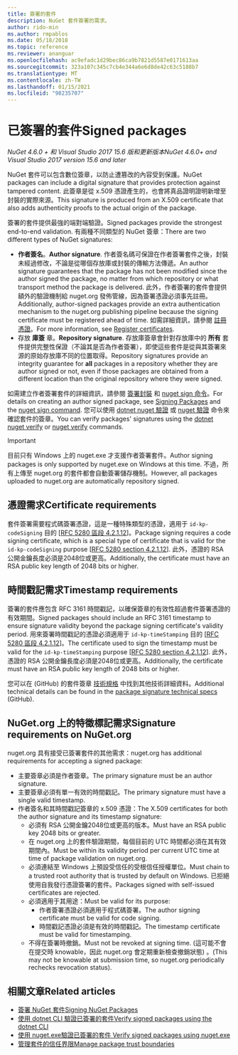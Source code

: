 ```yaml
---
title: 簽署的套件
description: NuGet 套件簽署的需求。
author: rido-min
ms.author: rmpablos
ms.date: 05/18/2018
ms.topic: reference
ms.reviewer: ananguar
ms.openlocfilehash: ac9efadc1d29bec86ca9b7821d5587e0171613aa
ms.sourcegitcommit: 323a107c345c7cb4e344a6e6d8de42c63c5188b7
ms.translationtype: MT
ms.contentlocale: zh-TW
ms.lasthandoff: 01/15/2021
ms.locfileid: "98235707"
---
```

# <a name="signed-packages"></a><span data-ttu-id="6b564-103">已簽署的套件</span><span class="sxs-lookup"><span data-stu-id="6b564-103">Signed packages</span></span>

<span data-ttu-id="6b564-104">*NuGet 4.6.0 + 和 Visual Studio 2017 15.6 版和更新版本*</span><span class="sxs-lookup"><span data-stu-id="6b564-104">*NuGet 4.6.0+ and Visual Studio 2017 version 15.6 and later*</span></span>

<span data-ttu-id="6b564-105">NuGet 套件可以包含數位簽章，以防止遭篡改的內容受到保護。</span><span class="sxs-lookup"><span data-stu-id="6b564-105">NuGet packages can include a digital signature that provides protection against tampered content.</span></span> <span data-ttu-id="6b564-106">此簽章是從 x.509 憑證產生的，也會將真品證明證明新增至封裝的實際來源。</span><span class="sxs-lookup"><span data-stu-id="6b564-106">This signature is produced from an X.509 certificate that also adds authenticity proofs to the actual origin of the package.</span></span>

<span data-ttu-id="6b564-107">簽署的套件提供最強的端對端驗證。</span><span class="sxs-lookup"><span data-stu-id="6b564-107">Signed packages provide the strongest end-to-end validation.</span></span> <span data-ttu-id="6b564-108">有兩種不同類型的 NuGet 簽章：</span><span class="sxs-lookup"><span data-stu-id="6b564-108">There are two different types of NuGet signatures:</span></span>
- <span data-ttu-id="6b564-109">**作者簽名**。</span><span class="sxs-lookup"><span data-stu-id="6b564-109">**Author signature**.</span></span> <span data-ttu-id="6b564-110">作者簽名碼可保證在作者簽署套件之後，封裝未經過修改，不論是從哪個存放庫或封裝的傳輸方法傳遞。</span><span class="sxs-lookup"><span data-stu-id="6b564-110">An author signature guarantees that the package has not been modified since the author signed the package, no matter from which repository or what transport method the package is delivered.</span></span> <span data-ttu-id="6b564-111">此外，作者簽署的套件會提供額外的驗證機制給 nuget.org 發佈管線，因為簽署憑證必須事先註冊。</span><span class="sxs-lookup"><span data-stu-id="6b564-111">Additionally, author-signed packages provide an extra authentication mechanism to the nuget.org publishing pipeline because the signing certificate must be registered ahead of time.</span></span> <span data-ttu-id="6b564-112">如需詳細資訊，請參閱 [註冊憑證](#signature-requirements-on-nugetorg)。</span><span class="sxs-lookup"><span data-stu-id="6b564-112">For more information, see [Register certificates](#signature-requirements-on-nugetorg).</span></span>
- <span data-ttu-id="6b564-113">存放 **庫簽** 章。</span><span class="sxs-lookup"><span data-stu-id="6b564-113">**Repository signature**.</span></span> <span data-ttu-id="6b564-114">存放庫簽章會針對存放庫中的 **所有** 套件提供完整性保證（不論其是否為作者簽署），即使這些套件是從與其簽署來源的原始存放庫不同的位置取得。</span><span class="sxs-lookup"><span data-stu-id="6b564-114">Repository signatures provide an integrity guarantee for **all** packages in a repository whether they are author signed or not, even if those packages are obtained from a different location than the original repository where they were signed.</span></span>   

<span data-ttu-id="6b564-115">如需建立作者簽署套件的詳細資訊，請參閱 [簽署封裝](../create-packages/Sign-a-package.md) 和 [nuget sign 命令](../reference/cli-reference/cli-ref-sign.md)。</span><span class="sxs-lookup"><span data-stu-id="6b564-115">For details on creating an author signed package, see [Signing Packages](../create-packages/Sign-a-package.md) and the [nuget sign command](../reference/cli-reference/cli-ref-sign.md).</span></span> <span data-ttu-id="6b564-116">您可以使用 [dotnet nuget 驗證](/dotnet/core/tools/dotnet-nuget-verify.md) 或 [nuget 驗證](../reference/cli-reference/cli-ref-verify.md) 命令來確認套件的簽章。</span><span class="sxs-lookup"><span data-stu-id="6b564-116">You can verify packages' signatures using the [dotnet nuget verify](/dotnet/core/tools/dotnet-nuget-verify.md) or [nuget verify](../reference/cli-reference/cli-ref-verify.md) commands.</span></span>

> [!Important]
> <span data-ttu-id="6b564-117">目前只有 Windows 上的 nuget.exe 才支援作者簽署套件。</span><span class="sxs-lookup"><span data-stu-id="6b564-117">Author signing packages is only supported by nuget.exe on Windows at this time.</span></span> <span data-ttu-id="6b564-118">不過，所有上傳至 nuget.org 的套件都會自動簽署儲存機制。</span><span class="sxs-lookup"><span data-stu-id="6b564-118">However, all packages uploaded to nuget.org are automatically repository signed.</span></span>

## <a name="certificate-requirements"></a><span data-ttu-id="6b564-119">憑證需求</span><span class="sxs-lookup"><span data-stu-id="6b564-119">Certificate requirements</span></span>

<span data-ttu-id="6b564-120">套件簽署需要程式碼簽署憑證，這是一種特殊類型的憑證，適用于 `id-kp-codeSigning` 目的 [[RFC 5280 區段 4.2.1.12](https://tools.ietf.org/html/rfc5280#section-4.2.1.12)]。</span><span class="sxs-lookup"><span data-stu-id="6b564-120">Package signing requires a code signing certificate, which is a special type of certificate that is valid for the `id-kp-codeSigning` purpose [[RFC 5280 section 4.2.1.12](https://tools.ietf.org/html/rfc5280#section-4.2.1.12)].</span></span> <span data-ttu-id="6b564-121">此外，憑證的 RSA 公開金鑰長度必須是2048位或更高。</span><span class="sxs-lookup"><span data-stu-id="6b564-121">Additionally, the certificate must have an RSA public key length of 2048 bits or higher.</span></span>

## <a name="timestamp-requirements"></a><span data-ttu-id="6b564-122">時間戳記需求</span><span class="sxs-lookup"><span data-stu-id="6b564-122">Timestamp requirements</span></span>

<span data-ttu-id="6b564-123">簽署的套件應包含 RFC 3161 時間戳記，以確保簽章的有效性超過套件簽署憑證的有效期間。</span><span class="sxs-lookup"><span data-stu-id="6b564-123">Signed packages should include an RFC 3161 timestamp to ensure signature validity beyond the package signing certificate's validity period.</span></span> <span data-ttu-id="6b564-124">用來簽署時間戳記的憑證必須適用于 `id-kp-timeStamping` 目的 [[RFC 5280 區段 4.2.1.12](https://tools.ietf.org/html/rfc5280#section-4.2.1.12)]。</span><span class="sxs-lookup"><span data-stu-id="6b564-124">The certificate used to sign the timestamp must be valid for the `id-kp-timeStamping` purpose [[RFC 5280 section 4.2.1.12](https://tools.ietf.org/html/rfc5280#section-4.2.1.12)].</span></span> <span data-ttu-id="6b564-125">此外，憑證的 RSA 公開金鑰長度必須是2048位或更高。</span><span class="sxs-lookup"><span data-stu-id="6b564-125">Additionally, the certificate must have an RSA public key length of 2048 bits or higher.</span></span>

<span data-ttu-id="6b564-126">您可以在 (GitHub) 的套件簽章 [技術規格](https://github.com/NuGet/Home/wiki/Package-Signatures-Technical-Details) 中找到其他技術詳細資料。</span><span class="sxs-lookup"><span data-stu-id="6b564-126">Additional technical details can be found in the [package signature technical specs](https://github.com/NuGet/Home/wiki/Package-Signatures-Technical-Details) (GitHub).</span></span>

## <a name="signature-requirements-on-nugetorg"></a><span data-ttu-id="6b564-127">NuGet.org 上的特徵標記需求</span><span class="sxs-lookup"><span data-stu-id="6b564-127">Signature requirements on NuGet.org</span></span>

<span data-ttu-id="6b564-128">nuget.org 具有接受已簽署套件的其他需求：</span><span class="sxs-lookup"><span data-stu-id="6b564-128">nuget.org has additional requirements for accepting a signed package:</span></span>

- <span data-ttu-id="6b564-129">主要簽章必須是作者簽章。</span><span class="sxs-lookup"><span data-stu-id="6b564-129">The primary signature must be an author signature.</span></span>
- <span data-ttu-id="6b564-130">主要簽章必須有單一有效的時間戳記。</span><span class="sxs-lookup"><span data-stu-id="6b564-130">The primary signature must have a single valid timestamp.</span></span>
- <span data-ttu-id="6b564-131">作者簽名和其時間戳記簽章的 x.509 憑證：</span><span class="sxs-lookup"><span data-stu-id="6b564-131">The X.509 certificates for both the author signature and its timestamp signature:</span></span>
  - <span data-ttu-id="6b564-132">必須有 RSA 公開金鑰2048位或更高的版本。</span><span class="sxs-lookup"><span data-stu-id="6b564-132">Must have an RSA public key 2048 bits or greater.</span></span>
  - <span data-ttu-id="6b564-133">在 nuget.org 上的套件驗證期間，每個目前的 UTC 時間都必須在其有效期間內。</span><span class="sxs-lookup"><span data-stu-id="6b564-133">Must be within its validity period per current UTC time at time of package validation on nuget.org.</span></span>
  - <span data-ttu-id="6b564-134">必須連結至 Windows 上預設受信任的受根信任授權單位。</span><span class="sxs-lookup"><span data-stu-id="6b564-134">Must chain to a trusted root authority that is trusted by default on Windows.</span></span> <span data-ttu-id="6b564-135">已拒絕使用自我發行憑證簽署的套件。</span><span class="sxs-lookup"><span data-stu-id="6b564-135">Packages signed with self-issued certificates are rejected.</span></span>
  - <span data-ttu-id="6b564-136">必須適用于其用途：</span><span class="sxs-lookup"><span data-stu-id="6b564-136">Must be valid for its purpose:</span></span> 
    - <span data-ttu-id="6b564-137">作者簽署憑證必須適用于程式碼簽署。</span><span class="sxs-lookup"><span data-stu-id="6b564-137">The author signing certificate must be valid for code signing.</span></span>
    - <span data-ttu-id="6b564-138">時間戳記憑證必須是有效的時間戳記。</span><span class="sxs-lookup"><span data-stu-id="6b564-138">The timestamp certificate must be valid for timestamping.</span></span>
  - <span data-ttu-id="6b564-139">不得在簽署時撤銷。</span><span class="sxs-lookup"><span data-stu-id="6b564-139">Must not be revoked at signing time.</span></span> <span data-ttu-id="6b564-140"> (這可能不會在提交時 knowable，因此 nuget.org 會定期重新檢查撤銷狀態) 。</span><span class="sxs-lookup"><span data-stu-id="6b564-140">(This may not be knowable at submission time, so nuget.org periodically rechecks revocation status).</span></span>
  
  
## <a name="related-articles"></a><span data-ttu-id="6b564-141">相關文章</span><span class="sxs-lookup"><span data-stu-id="6b564-141">Related articles</span></span>

- [<span data-ttu-id="6b564-142">簽署 NuGet 套件</span><span class="sxs-lookup"><span data-stu-id="6b564-142">Signing NuGet Packages</span></span>](../create-packages/Sign-a-Package.md)
- [<span data-ttu-id="6b564-143">使用 dotnet CLI 驗證已簽署的套件</span><span class="sxs-lookup"><span data-stu-id="6b564-143">Verify signed packages using the dotnet CLI</span></span>](/dotnet/core/tools/dotnet-nuget-verify.md)
- [<span data-ttu-id="6b564-144">使用 nuget.exe驗證已簽署的套件 </span><span class="sxs-lookup"><span data-stu-id="6b564-144">Verify signed packages using nuget.exe</span></span>](../reference/cli-reference/cli-ref-verify.md)
- [<span data-ttu-id="6b564-145">管理套件的信任界限</span><span class="sxs-lookup"><span data-stu-id="6b564-145">Manage package trust boundaries</span></span>](../consume-packages/installing-signed-packages.md)
